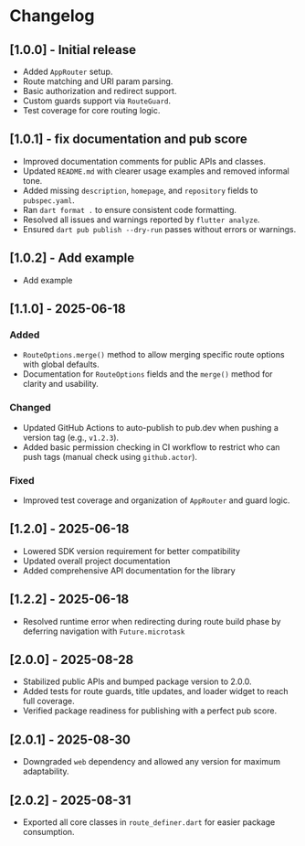 # Changelog

## [1.0.0] - Initial release
- Added `AppRouter` setup.
- Route matching and URI param parsing.
- Basic authorization and redirect support.
- Custom guards support via `RouteGuard`.
- Test coverage for core routing logic.

## [1.0.1] - fix documentation and pub score
- Improved documentation comments for public APIs and classes.
- Updated `README.md` with clearer usage examples and removed informal tone.
- Added missing `description`, `homepage`, and `repository` fields to `pubspec.yaml`.
- Ran `dart format .` to ensure consistent code formatting.
- Resolved all issues and warnings reported by `flutter analyze`.
- Ensured `dart pub publish --dry-run` passes without errors or warnings.

## [1.0.2] - Add example
- Add example

## [1.1.0] - 2025-06-18

### Added
- `RouteOptions.merge()` method to allow merging specific route options with global defaults.
- Documentation for `RouteOptions` fields and the `merge()` method for clarity and usability.

### Changed
- Updated GitHub Actions to auto-publish to pub.dev when pushing a version tag (e.g., `v1.2.3`).
- Added basic permission checking in CI workflow to restrict who can push tags (manual check using `github.actor`).

### Fixed
- Improved test coverage and organization of `AppRouter` and guard logic.

## [1.2.0] - 2025-06-18
- Lowered SDK version requirement for better compatibility
- Updated overall project documentation
- Added comprehensive API documentation for the library

## [1.2.2] - 2025-06-18
- Resolved runtime error when redirecting during route build phase by deferring navigation with `Future.microtask`

## [2.0.0] - 2025-08-28
- Stabilized public APIs and bumped package version to 2.0.0.
- Added tests for route guards, title updates, and loader widget to reach full coverage.
- Verified package readiness for publishing with a perfect pub score.

## [2.0.1] - 2025-08-30
- Downgraded `web` dependency and allowed any version for maximum adaptability.

## [2.0.2] - 2025-08-31
- Exported all core classes in `route_definer.dart` for easier package consumption.
